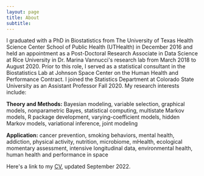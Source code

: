 ```yaml
---
layout: page
title: About 
subtitle: 
---
```


I graduated with a PhD in Biostatistics from The University of Texas Health Science Center School of Public Health (UTHealth) in December 2016 and held an appointment as a Post-Doctoral Research Associate in Data Science at Rice University in Dr. Marina Vannucci's research lab from March 2018 to August 2020. Prior to this role, I served as a statistical consultant in the Biostatistics Lab at Johnson Space Center on the Human Health and Performance Contract. I joined the Statistics Department at Colorado State University as an Assistant Professor Fall 2020. My research interests include:


**Theory and Methods:** Bayesian modeling, variable selection, graphical models, nonparametric Bayes, statistical computing, multistate Markov models, R package development, varying-coefficient models, hidden Markov models, variational inference, joint modeling

**Application:** cancer prevention, smoking behaviors, mental health, addiction, physical activity, nutrition, microbiome, mHealth, ecological momentary assessment, intensive longitudinal data, environmental health, human health and performance in space

Here's a link to my [CV](https://mkoslovsky.github.io/CV.pdf), updated September 2022.
